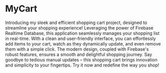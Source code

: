 # MyCart
 Introducing my sleek and efficient shopping cart project, designed to streamline your shopping experience! Leveraging the power of Firebase Realtime Database, this application seamlessly manages your shopping list in real-time. With a clean and user-friendly interface, you can effortlessly add items to your cart, watch as they dynamically update, and even remove them with a simple click. The modern design, coupled with Firebase's robust features, ensures a smooth and delightful shopping journey. Say goodbye to tedious manual updates – this shopping cart brings innovation and simplicity to your fingertips. Try it now and redefine the way you shop!
